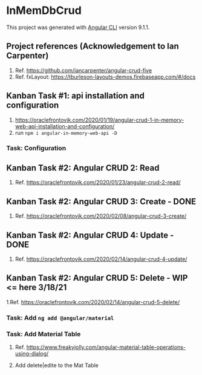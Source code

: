# InMemDbCrud

This project was generated with [Angular CLI](https://github.com/angular/angular-cli) version 9.1.1.

## Project references (Acknowledgement to Ian Carpenter)

1. Ref. <https://github.com/iancarpenter/angular-crud-five>
2. Ref. fxLayout: <https://tburleson-layouts-demos.firebaseapp.com/#/docs>

## Kanban Task #1: api installation and configuration

1. <https://oraclefrontovik.com/2020/01/19/angular-crud-1-in-memory-web-api-installation-and-configuration/>
2. run ```npm i angular-in-memory-web-api -D```

### Task: Configuration

## Kanban Task #2: Angular CRUD 2: Read

1. Ref. <https://oraclefrontovik.com/2020/01/23/angular-crud-2-read/>

## Kanban Task #2: Angular CRUD 3: Create - DONE

1. Ref. <https://oraclefrontovik.com/2020/02/08/angular-crud-3-create/>

## Kanban Task #2: Angular CRUD 4: Update - DONE

1. Ref. <https://oraclefrontovik.com/2020/02/14/angular-crud-4-update/>

## Kanban Task #2: Angular CRUD 5: Delete - WIP <= here 3/18/21

1.Ref. <https://oraclefrontovik.com/2020/02/14/angular-crud-5-delete/>

### Task: Add ```ng add @angular/material```

### Task: Add Material Table

1. Ref. <https://www.freakyjolly.com/angular-material-table-operations-using-dialog/>

2. Add delete|edite to the Mat Table
